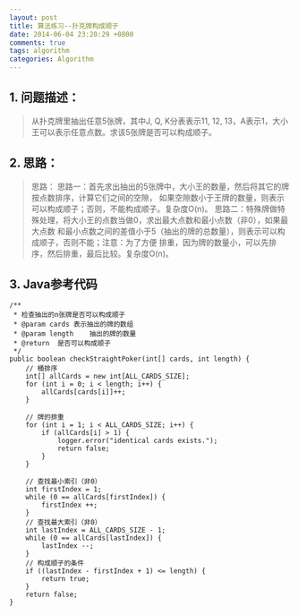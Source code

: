 ```yaml
---
layout: post
title: 算法练习--扑克牌构成顺子
date: 2014-06-04 23:20:29 +0800
comments: true
tags: algorithm
categories: Algorithm
---
```


## 1. 问题描述：

> 从扑克牌里抽出任意5张牌，其中J, Q, K分表表示11, 12, 13，A表示1，大小王可以表示任意点数。求该5张牌是否可以构成顺子。

## 2. 思路：

> 思路：
> 思路一：首先求出抽出的5张牌中，大小王的数量，然后将其它的牌按点数排序，计算它们之间的空隙，
如果空隙数小于王牌的数量，则表示可以构成顺子；否则，不能构成顺子。复杂度O(n)。
> 思路二：特殊牌做特殊处理，将大小王的点数当做0，求出最大点数和最小点数（非0），如果最大点数
和最小点数之间的差值小于5（抽出的牌的总数量），则表示可以构成顺子，否则不能；注意：为了方便
排重，因为牌的数量小，可以先排序，然后排重，最后比较。复杂度O(n)。

## 3. Java参考代码

    /**
     * 检查抽出的n张牌是否可以构成顺子
     * @param cards 表示抽出的牌的数组
     * @param length    抽出的牌的数量
     * @return  是否可以构成顺子
     */
    public boolean checkStraightPoker(int[] cards, int length) {
        // 桶排序
        int[] allCards = new int[ALL_CARDS_SIZE];
        for (int i = 0; i < length; i++) {
            allCards[cards[i]]++;
        }

        // 牌的排重
        for (int i = 1; i < ALL_CARDS_SIZE; i++) {
            if (allCards[i] > 1) {
                logger.error("identical cards exists.");
                return false;
            }
        }

        // 查找最小索引（非0）
        int firstIndex = 1;
        while (0 == allCards[firstIndex]) {
            firstIndex ++;
        }
        // 查找最大索引（非0）
        int lastIndex = ALL_CARDS_SIZE - 1;
        while (0 == allCards[lastIndex]) {
            lastIndex --;
        }
        // 构成顺子的条件
        if ((lastIndex - firstIndex + 1) <= length) {
            return true;
        }
        return false;
    }
